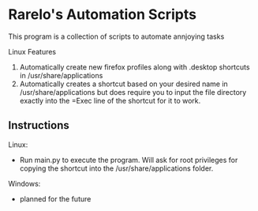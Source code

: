 # Rarelo's Automation Scripts

This program is a collection of scripts to automate annjoying tasks

Linux Features

1) Automatically create new firefox profiles along with .desktop shortcuts in /usr/share/applications
2) Automatically creates a shortcut based on your desired name in /usr/share/applications but does require you to input the file directory exactly into the =Exec line of the shortcut for it to work.


## Instructions

Linux:

- Run main.py to execute the program. Will ask for root privileges for copying the shortcut into the /usr/share/applications folder.

Windows:

- planned for the future
